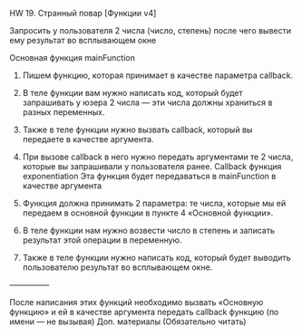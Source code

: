 HW 19. Странный повар [Функции v4]

Запросить у пользователя 2 числа (число, степень) после чего вывести ему результат во всплывающем окне

Основная функция mainFunction

1. Пишем функцию, которая принимает в качестве параметра callback.
2. В теле функции вам нужно написать код, который будет запрашивать у юзера 2 числа — эти числа должны храниться в разных переменных.
3. Также в теле функции нужно вызвать callback, который вы передаете в качестве аргумента.
4. При вызове callback в него нужно передать аргументами те 2 числа, которые вы запрашивали у пользователя ранее.
   Callback функция exponentiation
   Эта функция будет передаваться в mainFunction в качестве аргумента

5. Функция должна принимать 2 параметра: те числа, которые мы ей передаем в основной функции в пункте 4 «Основной функции».
6. В теле функции нам нужно возвести число в степень и записать результат этой операции в переменную.
7. Также в теле функции нужно написать код, который будет выводить пользователю результат во всплывающем окне.

—————

После написания этих функций необходимо вызвать «Основную функцию» и ей в качестве аргумента передать callback функцию (по имени — не вызывая)
Доп. материалы (Обязательно читать)
